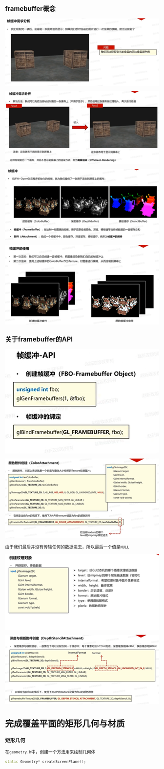 ## framebuffer概念

![输入图片说明](/imgs/2025-02-12/XP5wjtAq69EFjrAx.png)

![输入图片说明](/imgs/2025-02-12/xQjgYrtFiKjrbglM.png)

![输入图片说明](/imgs/2025-02-12/7ntBrcUI7IdRxa42.png)

![输入图片说明](/imgs/2025-02-12/msLOH4AUEsrb3zIh.png)

## 关于framebuffer的API

![输入图片说明](/imgs/2025-02-12/UFLVu85I7Q43jBBJ.png)

![输入图片说明](/imgs/2025-02-13/xWF690NS8REfsKtB.png)

由于我们最后并没有传输任何的数据进去，所以最后一个值是`NULL`

![输入图片说明](/imgs/2024-10-24/uqbMnbfp9BktGoX0.png)

![输入图片说明](/imgs/2025-02-13/kaChTHPzT9Fp47y1.png)

# 完成覆盖平面的矩形几何与材质
### 矩形几何
在`geometry.h`中，创建一个方法用来绘制几何体
```cpp
static Geometry* createScreenPlane();
```
<!--stackedit_data:
eyJoaXN0b3J5IjpbMTU2ODY5MzY3OSwtNzg0MjMyMjEwLDIwMD
E1Mjc4NCwzOTE2MjIzNzAsLTE1NDk4MTY3MzhdfQ==
-->